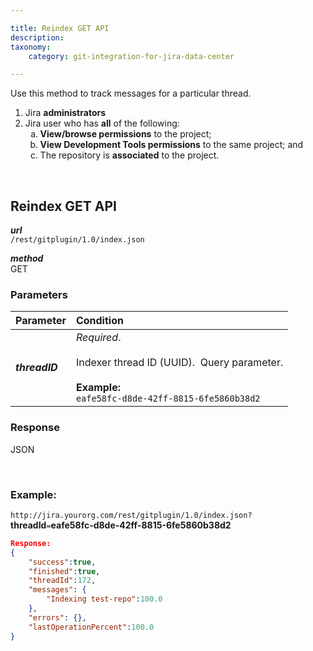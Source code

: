 ```yaml
---

title: Reindex GET API
description:
taxonomy:
    category: git-integration-for-jira-data-center

---
```

Use this method to track messages for a particular thread.

<div class="bbb-callout bbb--alert">
    <div class="irow">
    <div class="ilogobox">
        <span class="logoimg"></span>
    </div>
    <div class="imsgbox">
        <ol>
            <li>Jira <b>administrators</b></li>
            <li>Jira user who has <b>all</b> of the following:
                <ol type='a'>
                    <li><b>View/browse permissions</b> to the project;</li>
                    <li><b>View Development Tools permissions</b> to the same project; and</li>
                    <li>The repository is <b>associated</b> to the project.</li>
                </ol>
            </li>
        </ol>
    </div>
    </div>
</div>
<br>

## Reindex GET API

_**url**_<br>
`/rest/gitplugin/1.0/index.json`

_**method**_<br>
GET

### Parameters

| Parameter | Condition |
| :--- | :--- |
| _**threadID**_ | _Required_.<br><br>Indexer thread ID (UUID).  Query parameter.<br><br>**Example:**<br>`eafe58fc-d8de-42ff-8815-6fe5860b38d2` |

### Response

JSON

<br>

### Example:

`http://jira.yourorg.com/rest/gitplugin/1.0/index.json?`**threadId**`=`**eafe58fc-d8de-42ff-8815-6fe5860b38d2**

```json
Response:
{
    "success":true,
    "finished":true,
    "threadId":172,
    "messages": {
        "Indexing test-repo":100.0
    },
    "errors": {},
    "lastOperationPercent":100.0
}
```

